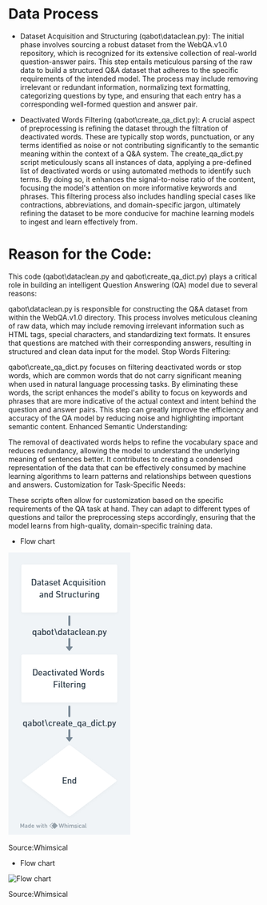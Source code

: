 # Data Process
- Dataset Acquisition and Structuring (qabot\dataclean.py): The initial phase involves sourcing a robust dataset from the WebQA.v1.0 repository, which is recognized for its extensive collection of real-world question-answer pairs. This step entails meticulous parsing of the raw data to build a structured Q&A dataset that adheres to the specific requirements of the intended model. The process may include removing irrelevant or redundant information, normalizing text formatting, categorizing questions by type, and ensuring that each entry has a corresponding well-formed question and answer pair.

- Deactivated Words Filtering (qabot\create_qa_dict.py): A crucial aspect of preprocessing is refining the dataset through the filtration of deactivated words. These are typically stop words, punctuation, or any terms identified as noise or not contributing significantly to the semantic meaning within the context of a Q&A system. The create_qa_dict.py script meticulously scans all instances of data, applying a pre-defined list of deactivated words or using automated methods to identify such terms. By doing so, it enhances the signal-to-noise ratio of the content, focusing the model's attention on more informative keywords and phrases. This filtering process also includes handling special cases like contractions, abbreviations, and domain-specific jargon, ultimately refining the dataset to be more conducive for machine learning models to ingest and learn effectively from.
# Reason for the Code:
This code (qabot\dataclean.py and qabot\create_qa_dict.py) plays a critical role in building an intelligent Question Answering (QA) model due to several reasons:

qabot\dataclean.py is responsible for constructing the Q&A dataset from within the WebQA.v1.0 directory. This process involves meticulous cleaning of raw data, which may include removing irrelevant information such as HTML tags, special characters, and standardizing text formats. It ensures that questions are matched with their corresponding answers, resulting in structured and clean data input for the model.
Stop Words Filtering:

qabot\create_qa_dict.py focuses on filtering deactivated words or stop words, which are common words that do not carry significant meaning when used in natural language processing tasks. By eliminating these words, the script enhances the model's ability to focus on keywords and phrases that are more indicative of the actual context and intent behind the question and answer pairs. This step can greatly improve the efficiency and accuracy of the QA model by reducing noise and highlighting important semantic content.
Enhanced Semantic Understanding:

The removal of deactivated words helps to refine the vocabulary space and reduces redundancy, allowing the model to understand the underlying meaning of sentences better. It contributes to creating a condensed representation of the data that can be effectively consumed by machine learning algorithms to learn patterns and relationships between questions and answers.
Customization for Task-Specific Needs:

These scripts often allow for customization based on the specific requirements of the QA task at hand. They can adapt to different types of questions and tailor the preprocessing steps accordingly, ensuring that the model learns from high-quality, domain-specific training data.

- Flow chart

<img src="data_process.png" alt="Flow chart">

Source:Whimsical
- Flow chart

<img src="dataP" alt="Flow chart">

Source:Whimsical
